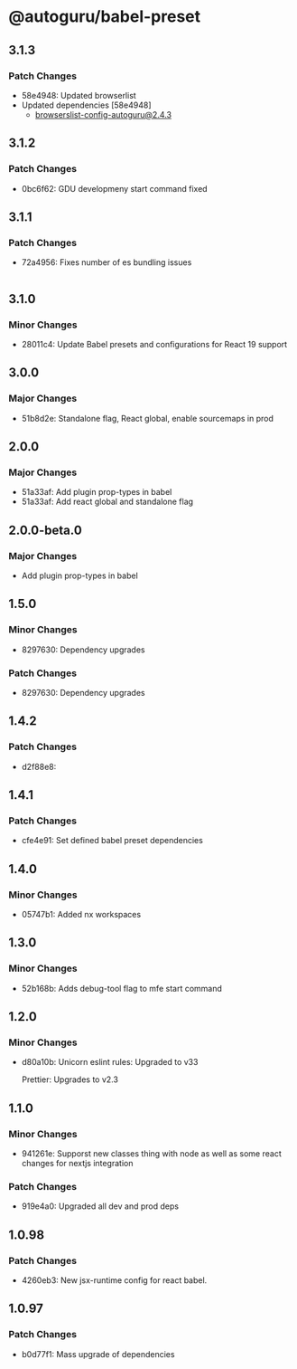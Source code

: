 # @autoguru/babel-preset

## 3.1.3

### Patch Changes

- 58e4948: Updated browserlist
- Updated dependencies [58e4948]
    - browserslist-config-autoguru@2.4.3

## 3.1.2

### Patch Changes

- 0bc6f62: GDU developmeny start command fixed

## 3.1.1

### Patch Changes

- 72a4956: Fixes number of es bundling issues

    ```

    ```

## 3.1.0

### Minor Changes

- 28011c4: Update Babel presets and configurations for React 19 support

## 3.0.0

### Major Changes

- 51b8d2e: Standalone flag, React global, enable sourcemaps in prod

## 2.0.0

### Major Changes

- 51a33af: Add plugin prop-types in babel
- 51a33af: Add react global and standalone flag

## 2.0.0-beta.0

### Major Changes

- Add plugin prop-types in babel

## 1.5.0

### Minor Changes

- 8297630: Dependency upgrades

### Patch Changes

- 8297630: Dependency upgrades

## 1.4.2

### Patch Changes

- d2f88e8:

## 1.4.1

### Patch Changes

- cfe4e91: Set defined babel preset dependencies

## 1.4.0

### Minor Changes

- 05747b1: Added nx workspaces

## 1.3.0

### Minor Changes

- 52b168b: Adds debug-tool flag to mfe start command

## 1.2.0

### Minor Changes

- d80a10b: Unicorn eslint rules: Upgraded to v33

    Prettier: Upgrades to v2.3

## 1.1.0

### Minor Changes

- 941261e: Supporst new classes thing with node as well as some react changes
  for nextjs integration

### Patch Changes

- 919e4a0: Upgraded all dev and prod deps

## 1.0.98

### Patch Changes

- 4260eb3: New jsx-runtime config for react babel.

## 1.0.97

### Patch Changes

- b0d77f1: Mass upgrade of dependencies
